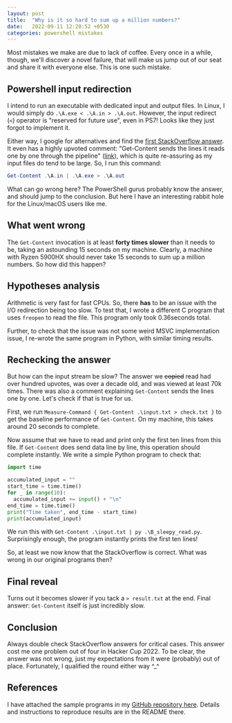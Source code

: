 ```yaml
---
layout: post
title:  "Why is it so hard to sum up a million numbers?"
date:   2022-09-11 12:20:52 +0530
categories: powershell mistakes
---
```


Most mistakes we make are due to lack of coffee. Every once in a while, though, we'll discover a novel failure, that will make us jump out of our seat and share it with everyone else. This is one such mistake.

## Powershell input redirection

I intend to run an executable with dedicated input and output files. In Linux, I would simply do `.\A.exe < .\A.in > .\A.out`. However, the input redirect (`<`) operator is "reserved for future use", even in PS7! Looks like they just forgot to implement it.

Either way, I google for alternatives and find the [first StackOverflow answer](https://stackoverflow.com/a/11788475/2181238). It even has a highly upvoted comment: "Get-Content sends the lines it reads one by one through the pipeline" ([link](https://stackoverflow.com/questions/11447598/redirecting-standard-input-output-in-windows-powershell#comment104325903_11788475)), which is quite re-assuring as my input files do tend to be large. So, I run this command:

```powershell
Get-Content .\A.in | .\A.exe > .\A.out
```

What can go wrong here? The PowerShell gurus probably know the answer, and should jump to the conclusion. But here I have an interesting rabbit hole for the Linux/macOS users like me.

## What went wrong

The `Get-Content` invocation is at least **forty times slower** than it needs to be, taking an astounding 15 seconds on my machine. Clearly, a machine with Ryzen 5900HX should never take 15 seconds to sum up a million numbers. So how did this happen?

## Hypotheses analysis

Arithmetic is very fast for fast CPUs. So, there **has** to be an issue with the I/O redirection being too slow. To test that, I wrote a different C program that uses `freopen` to read the file. This program only took 0.36seconds total.

Further, to check that the issue was not some weird MSVC implementation issue, I re-wrote the same program in Python, with similar timing results.

## Rechecking the answer

But how can the input stream be slow? The answer we ~~copied~~ read had over hundred upvotes, was over a decade old, and was viewed at least 70k times. There was also a comment explaining `Get-Content` sends the lines one by one. Let's check if that is true for us.

First, we run `Measure-Command { Get-Content .\input.txt > check.txt }` to get the baseline performance of `Get-Content`. On my machine, this takes around 20 seconds to complete.

Now assume that we have to read and print only the first ten lines from this file. If `Get-Content` does send data line by line, this operation should complete instantly.  We write a simple Python program to check that:

```python
import time

accumulated_input = ""
start_time = time.time()
for _ in range(10):
  accumulated_input += input() + "\n"
end_time = time.time()
print("Time taken", end_time - start_time)
print(accumulated_input)
```

We run this with `Get-Content .\input.txt | py .\B_sleepy_read.py`. Surprisingly enough, the program instantly prints the first ten lines!

So, at least we now know that the StackOverflow is correct. What was wrong in our original programs then?

## Final reveal

Turns out it becomes slower if you tack a `> result.txt` at the end.
Final answer: `Get-Content` itself is just incredibly slow.

## Conclusion

Always double check StackOverflow answers for critical cases. This answer cost me one problem out of four in Hacker Cup 2022. To be clear, the answer was not wrong, just my expectations from it were (probably) out of place. Fortunately, I qualified the round either way ^_^

## References

I have attached the sample programs in my [GitHub repository here](https://github.com/gaurangtandon/gaurangtandon.github.io/blob/master/codes/powershell-redirection). Details and instructions to reproduce results are in the README there.